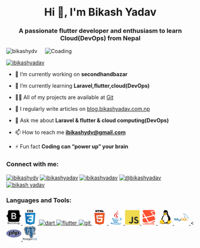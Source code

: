 
<h1 align="center">Hi 👋, I'm Bikash Yadav</h1>
<h3 align="center">A passionate flutter developer  and  enthusiasm to learn Cloud(DevOps) from Nepal</h3>

<img align="right"  alt="Coading" width="400" src="https://cdn.dribbble.com/users/1162077/screenshots/3848914/programmer.gif">

<p align="left"> <img src="https://komarev.com/ghpvc/?username=bikashydv&label=Profile%20views&color=0e75b6&style=flat" alt="bikashydv" /> </p>

<p align="left"> <a href="https://linkedin.com/in/ibikashyadav" target="blank"><img src="https://img.shields.io/linkedin/follow/ibikashyadav?logo=linkedin&style=for-the-badge" alt="ibikashyadav" /></a> </p>

<!-- <p align="left"> <a href="https://twitter.com/ibikashydv" target="blank"><img src="https://img.shields.io/twitter/follow/ibikashydv?logo=twitter&style=for-the-badge" alt="ibikashydv" /></a> </p> -->


- 🔭 I’m currently working on **secondhandbazar**

- 🌱 I’m currently learning **Laravel,flutter,cloud(DevOps)**

- 👨‍💻 All of my projects are available at [Git](Git)

- 📝 I regularly write articles on [blog.bikashyadav.com.np](blog.bikashyadav.com.np)

- 💬 Ask me about **Laravel & flutter & cloud computing(DevOps)**

- 📫 How to reach me **ibikashydv@gmail.com**

- ⚡ Fun fact **Coding can “power up” your brain**




<h3 align="left">Connect with me:</h3>
<p align="left">
    <a href="https://twitter.com/ibikashydv" target="blank"><img align="center" src="https://raw.githubusercontent.com/rahuldkjain/github-profile-readme-generator/master/src/images/icons/Social/twitter.svg" alt="ibikashydv" height="30" width="40" /></a>
    <a href="https://linkedin.com/in/ibikashyadav" target="blank"><img align="center" src="https://raw.githubusercontent.com/rahuldkjain/github-profile-readme-generator/master/src/images/icons/Social/linked-in-alt.svg" alt="ibikashyadav" height="30" width="40" /></a>
    <a href="https://instagram.com/ibikashyadav" target="blank"><img align="center" src="https://raw.githubusercontent.com/rahuldkjain/github-profile-readme-generator/master/src/images/icons/Social/instagram.svg" alt="ibikashyadav" height="30" width="40" /></a>
    <a href="https://hashnode.com/@bikashyadav" target="blank"><img align="center" src="https://raw.githubusercontent.com/rahuldkjain/github-profile-readme-generator/master/src/images/icons/Social/hashnode.svg" alt="@bikashyadav" height="30" width="40" /></a>
    <a href="https://www.youtube.com/https://www.youtube.com/channel/UC_63NDIIenV1vgm6hcZmCsg" target="blank"><img align="center" src="https://raw.githubusercontent.com/rahuldkjain/github-profile-readme-generator/master/src/images/icons/Social/youtube.svg" alt="bikash yadav" height="30" width="40" /></a>
</p>

<h3 align="left">Languages and Tools:</h3>
<p align="left"> <a href="https://getbootstrap.com" target="_blank" rel="noreferrer"> <img src="https://raw.githubusercontent.com/devicons/devicon/master/icons/bootstrap/bootstrap-plain-wordmark.svg" alt="bootstrap" width="40" height="40"/> </a> <a href="https://www.w3schools.com/css/" target="_blank" rel="noreferrer"> <img src="https://raw.githubusercontent.com/devicons/devicon/master/icons/css3/css3-original-wordmark.svg" alt="css3" width="40" height="40"/> </a> <a href="https://dart.dev" target="_blank" rel="noreferrer"> <img src="https://www.vectorlogo.zone/logos/dartlang/dartlang-icon.svg" alt="dart" width="40" height="40"/> </a>  </a> <a href="https://flutter.dev" target="_blank" rel="noreferrer"> <img src="https://www.vectorlogo.zone/logos/flutterio/flutterio-icon.svg" alt="flutter" width="40" height="40"/> </a> <a href="https://git-scm.com/" target="_blank" rel="noreferrer"> <img src="https://www.vectorlogo.zone/logos/git-scm/git-scm-icon.svg" alt="git" width="40" height="40"/> </a> <a href="https://www.w3.org/html/" target="_blank" rel="noreferrer"> <img src="https://raw.githubusercontent.com/devicons/devicon/master/icons/html5/html5-original-wordmark.svg" alt="html5" width="40" height="40"/> </a> <a href="https://www.java.com" target="_blank" rel="noreferrer"> <img src="https://raw.githubusercontent.com/devicons/devicon/master/icons/java/java-original.svg" alt="java" width="40" height="40"/> </a> <a href="https://developer.mozilla.org/en-US/docs/Web/JavaScript" target="_blank" rel="noreferrer"> <img src="https://raw.githubusercontent.com/devicons/devicon/master/icons/javascript/javascript-original.svg" alt="javascript" width="40" height="40"/> </a>  </a> <a href="https://laravel.com/" target="_blank" rel="noreferrer"> <img src="https://raw.githubusercontent.com/devicons/devicon/master/icons/laravel/laravel-plain-wordmark.svg" alt="laravel" width="40" height="40"/> </a> <a href="https://www.linux.org/" target="_blank" rel="noreferrer"> <img src="https://raw.githubusercontent.com/devicons/devicon/master/icons/linux/linux-original.svg" alt="linux" width="40" height="40"/> </a> <a href="https://www.mysql.com/" target="_blank" rel="noreferrer"> <img src="https://raw.githubusercontent.com/devicons/devicon/master/icons/mysql/mysql-original-wordmark.svg" alt="mysql" width="40" height="40"/> </a> < </a> <a href="https://www.php.net" target="_blank" rel="noreferrer"> <img src="https://raw.githubusercontent.com/devicons/devicon/master/icons/php/php-original.svg" alt="php" width="40" height="40"/> </a> <a href="https://www.postgresql.org" target="_blank" rel="noreferrer"> <img src="https://raw.githubusercontent.com/devicons/devicon/master/icons/postgresql/postgresql-original-wordmark.svg" alt="postgresql" width="40" height="40"/> </a> </p>

<!-- <p><img align="left" src="https://github-readme-stats.vercel.app/api/top-langs?username=bikashydv&show_icons=true&locale=en&layout=compact" alt="bikashydv" /></p>

<p>&nbsp;<img align="center" src="https://github-readme-stats.vercel.app/api?username=bikashydv&show_icons=true&locale=en" alt="bikashydv" /></p> -->

<!-- <p><img align="center" src="https://github-readme-streak-stats.herokuapp.com/?user=bikashydv&" alt="bikashydv" /></p>
 -->
